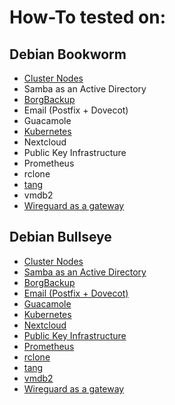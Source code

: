 # How-To tested on:

## Debian Bookworm
- [Cluster Nodes](debian/bookworm/cluster-nodes/howto.md)
- Samba as an Active Directory
- [BorgBackup](debian/bookworm/borgbackup/howto.md)
- Email (Postfix + Dovecot)
- Guacamole
- [Kubernetes](debian/bookworm/kubernetes/howto.md)
- Nextcloud
- Public Key Infrastructure
- Prometheus
- rclone
- [tang](debian/bookworm/tang/howto.md)
- vmdb2
- [Wireguard as a gateway](debian/bookworm/gateway/howto.md)

## Debian Bullseye
- [Cluster Nodes](debian/bullseye/cluster-nodes/howto.md)
- [Samba as an Active Directory](debian/bullseye/active-directory/howto.md)
- [BorgBackup](debian/bullseye/borgbackup/howto.md)
- [Email (Postfix + Dovecot)](debian/bullseye/email/howto.md)
- [Guacamole](debian/bullseye/guacamole/howto.md)
- [Kubernetes](debian/bullseye/kubernetes/howto.md)
- [Nextcloud](debian/bullseye/nextcloud/howto.md)
- [Public Key Infrastructure](debian/bullseye/pki/howto.md)
- [Prometheus](debian/bullseye/prometheus/howto.md)
- [rclone](debian/bullseye/rclone/howto.md)
- [tang](debian/bullseye/tang/howto.md)
- [vmdb2](debian/bullseye/vmdb2/howto.md)
- [Wireguard as a gateway](debian/bullseye/gateway/howto.md)